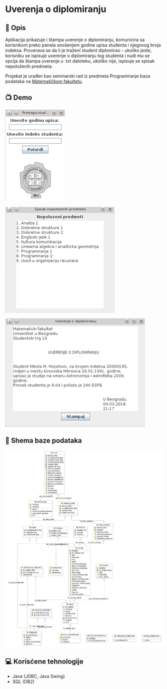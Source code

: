# Uverenja o diplomiranju

## :bookmark_tabs: Opis

Aplikacija prikazuje i štampa uverenje o diplomiranju, komunicira sa korisnikom preko panela unošenjem godine upisa studenta i njegovog broja indeksa. Proverava se da li je traženi student diplomirao - ukoliko jeste, korisniku se ispisuje uverenje o diplomiranju tog studenta i nudi mu se opcija da štampa uverenje u .txt datoteku, ukoliko nije, ispisuje se spisak nepoloženih predmeta.

Projekat je urađen kao seminarski rad iz predmeta Programiranje baza podataka na [Matematičkom fakultetu](http://www.matf.bg.ac.rs/).

## :tv: Demo

![Pretraga studenata](/assets/demo_01_student_search.png)


![Lista nepoloženih ispita](/assets/demo_03_list_of_exams.png)


![Uverenje o diplomiranju](/assets/demo_02_graduation_certificate.png)


## :open_file_folder: Shema baze podataka
![shema](/assets/database_schema.png)

## :computer: Korisćene tehnologije
* Java (JDBC, Java Swing)
* SQL (DB2)

